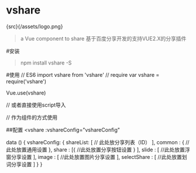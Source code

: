 # vshare
![](){src}{/assets/logo.png}
> a Vue component to share
>基于百度分享开发的支持VUE2.X的分享插件

#安装
> npm install vshare -S

#使用
// ES6
import vshare from 'vshare'
// require
var vshare = require('vshare')

Vue.use(vshare)

// 或者直接使用script导入
<script src="./node_modules/vshare/dist/vshare.js"></script>

// 作为组件的方式使用
<vshare></vshare>

##配置
<vshare
  :vshareConfig="vshareConfig"
></vshare>

data () {
  vshareConfig: {
          shareList: [
            // 此处放分享列表（ID）
          ],
          common : {
            //此处放置通用设置
          },
          share : [{
            //此处放置分享按钮设置
            }
          ],
          slide : [
            //此处放置浮窗分享设置
          ],
          image : [
            //此处放置图片分享设置
          ],
          selectShare : [
            //此处放置划词分享设置
          ]
        }
}
